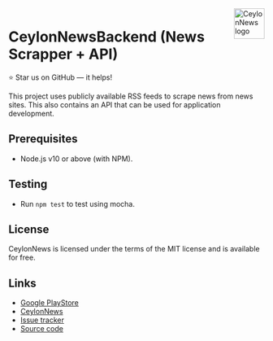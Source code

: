 <a href="https://www.navinda.xyz">
    <img src="https://raw.githubusercontent.com/ipmanlk/CeylonNews/master/res/icon/android/xxxhdpi.png" alt="CeylonNews logo" title="CeylonNews" align="right" height="60" />
</a>

CeylonNewsBackend (News Scrapper + API)
======================

:star: Star us on GitHub — it helps!

This project uses publicly available RSS feeds to scrape news from news sites. This also contains an API that can be used for application development.

## Prerequisites
- Node.js v10 or above (with NPM).

## Testing
- Run ``npm test`` to test using mocha.

## License
CeylonNews is licensed under the terms of the MIT
license and is available for free.

## Links
* [Google PlayStore](https://play.google.com/store/apps/details?id=xyz.navinda.ceylonnews&hl=en)
* [CeylonNews](https://github.com/ipmanlk/CeylonNews)
* [Issue tracker](https://github.com/ipmanlk/CeylonNewsBackend/issues)
* [Source code](https://github.com/ipmanlk/CeylonNewsBackend/)
